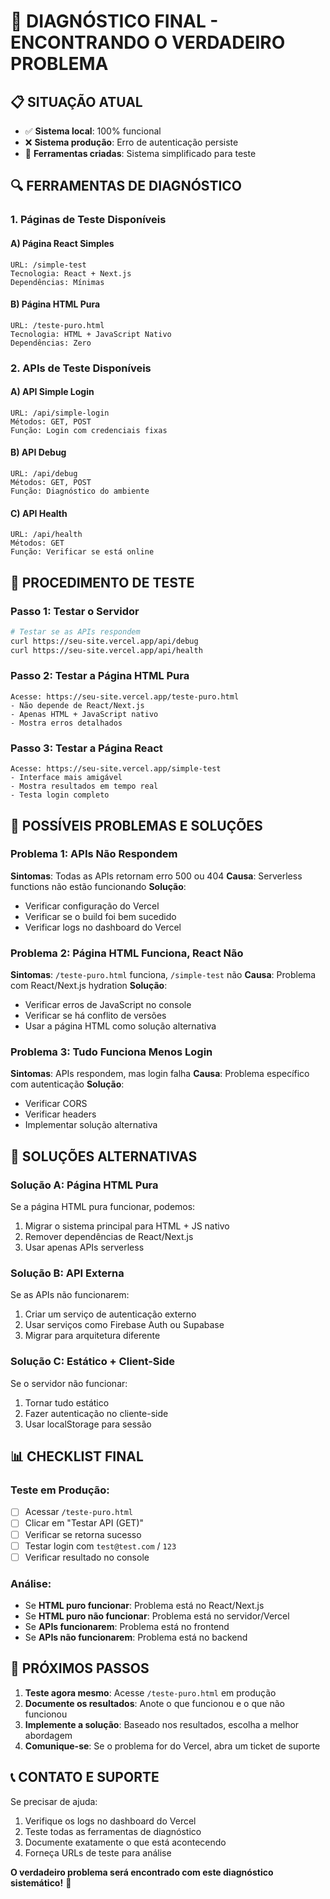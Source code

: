 # 🎯 DIAGNÓSTICO FINAL - ENCONTRANDO O VERDADEIRO PROBLEMA

## 📋 SITUAÇÃO ATUAL

- ✅ **Sistema local**: 100% funcional
- ❌ **Sistema produção**: Erro de autenticação persiste
- 🧪 **Ferramentas criadas**: Sistema simplificado para teste

## 🔍 FERRAMENTAS DE DIAGNÓSTICO

### 1. Páginas de Teste Disponíveis

#### A) Página React Simples
```
URL: /simple-test
Tecnologia: React + Next.js
Dependências: Mínimas
```

#### B) Página HTML Pura
```
URL: /teste-puro.html
Tecnologia: HTML + JavaScript Nativo
Dependências: Zero
```

### 2. APIs de Teste Disponíveis

#### A) API Simple Login
```
URL: /api/simple-login
Métodos: GET, POST
Função: Login com credenciais fixas
```

#### B) API Debug
```
URL: /api/debug
Métodos: GET, POST
Função: Diagnóstico do ambiente
```

#### C) API Health
```
URL: /api/health
Métodos: GET
Função: Verificar se está online
```

## 🧪 PROCEDIMENTO DE TESTE

### Passo 1: Testar o Servidor
```bash
# Testar se as APIs respondem
curl https://seu-site.vercel.app/api/debug
curl https://seu-site.vercel.app/api/health
```

### Passo 2: Testar a Página HTML Pura
```
Acesse: https://seu-site.vercel.app/teste-puro.html
- Não depende de React/Next.js
- Apenas HTML + JavaScript nativo
- Mostra erros detalhados
```

### Passo 3: Testar a Página React
```
Acesse: https://seu-site.vercel.app/simple-test
- Interface mais amigável
- Mostra resultados em tempo real
- Testa login completo
```

## 🎯 POSSÍVEIS PROBLEMAS E SOLUÇÕES

### Problema 1: APIs Não Respondem
**Sintomas**: Todas as APIs retornam erro 500 ou 404
**Causa**: Serverless functions não estão funcionando
**Solução**: 
- Verificar configuração do Vercel
- Verificar se o build foi bem sucedido
- Verificar logs no dashboard do Vercel

### Problema 2: Página HTML Funciona, React Não
**Sintomas**: `/teste-puro.html` funciona, `/simple-test` não
**Causa**: Problema com React/Next.js hydration
**Solução**: 
- Verificar erros de JavaScript no console
- Verificar se há conflito de versões
- Usar a página HTML como solução alternativa

### Problema 3: Tudo Funciona Menos Login
**Sintomas**: APIs respondem, mas login falha
**Causa**: Problema específico com autenticação
**Solução**: 
- Verificar CORS
- Verificar headers
- Implementar solução alternativa

## 🚀 SOLUÇÕES ALTERNATIVAS

### Solução A: Página HTML Pura
Se a página HTML pura funcionar, podemos:
1. Migrar o sistema principal para HTML + JS nativo
2. Remover dependências de React/Next.js
3. Usar apenas APIs serverless

### Solução B: API Externa
Se as APIs não funcionarem:
1. Criar um serviço de autenticação externo
2. Usar serviços como Firebase Auth ou Supabase
3. Migrar para arquitetura diferente

### Solução C: Estático + Client-Side
Se o servidor não funcionar:
1. Tornar tudo estático
2. Fazer autenticação no cliente-side
3. Usar localStorage para sessão

## 📊 CHECKLIST FINAL

### Teste em Produção:
- [ ] Acessar `/teste-puro.html`
- [ ] Clicar em "Testar API (GET)"
- [ ] Verificar se retorna sucesso
- [ ] Testar login com `test@test.com` / `123`
- [ ] Verificar resultado no console

### Análise:
- Se **HTML puro funcionar**: Problema está no React/Next.js
- Se **HTML puro não funcionar**: Problema está no servidor/Vercel
- Se **APIs funcionarem**: Problema está no frontend
- Se **APIs não funcionarem**: Problema está no backend

## 🎉 PRÓXIMOS PASSOS

1. **Teste agora mesmo**: Acesse `/teste-puro.html` em produção
2. **Documente os resultados**: Anote o que funcionou e o que não funcionou
3. **Implemente a solução**: Baseado nos resultados, escolha a melhor abordagem
4. **Comunique-se**: Se o problema for do Vercel, abra um ticket de suporte

## 📞 CONTATO E SUPORTE

Se precisar de ajuda:
1. Verifique os logs no dashboard do Vercel
2. Teste todas as ferramentas de diagnóstico
3. Documente exatamente o que está acontecendo
4. Forneça URLs de teste para análise

**O verdadeiro problema será encontrado com este diagnóstico sistemático!** 🎯